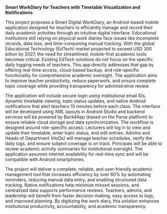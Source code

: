 **Smart WorkDiary for Teachers with Timetable Visualization and Notifications**




This project proposes a Smart Digital WorkDiary, an Android-based mobile application designed for teachers
to efficiently manage and record their daily academic activities through an intuitive digital interface.
Educational institutions still relying on physical work diaries face issues like incomplete records, data loss,
and time-consuming manual tracking. With the global Educational Technology (EdTech) market projected
to exceed USD 300 billion by 2027, the need for streamlined, mobile-first academic tools becomes critical.
Existing EdTech solutions do not focus on the specific daily logging needs of teachers. This app directly
addresses that gap by offering real-time access, cloud-based backup, and role-specific functionality for
comprehensive academic oversight. The application aims to improve teacher productivity, reduce paperwork,
and ensure complete topic coverage while providing transparency for administrative review.

The application will include secure login using institutional email IDs, dynamic timetable viewing, topic
status updates, and native Android notifications that alert teachers 15 minutes before each class. The interface
will be developed using XML layouts in Android Studio and backend services will be powered by Back4App
(based on the Parse platform) to ensure reliable cloud storage and data synchronization. The workflow is
designed around role-specific access: Lecturers will log in to view and update their timetable, enter topic
status, and edit entries. Admins and Heads of Department (HoDs) will manage teacher schedules, verify the
daily logs, and ensure subject coverage is on track. Principals will be able to review academic activity
summaries for institutional oversight. The application assumes internet availability for real-time sync and
will be compatible with Android smartphones.

The project will deliver a complete, reliable, and user-friendly academic management tool that increases
efficiency by over 60% by automating reminders, reducing manual data entry, and enabling structured data
tracking. Native notifications help minimize missed sessions, and centralized data supports performance
reviews. Teachers, admins, and leadership will benefit from faster decision-making, easy access to logs, and
improved planning. By digitizing the work diary, this solution enhances institutional productivity,
accountability, and academic transparency.
